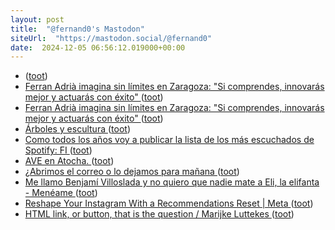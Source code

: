 ```yaml
---
layout: post
title:  "@fernand0's Mastodon"
siteUrl:  "https://mastodon.social/@fernand0"
date:  2024-12-05 06:56:12.019000+00:00
---
```

*  [ ](https://masto.es/@macosas) ([toot](https://mastodon.social/@fernand0/113598907810813291))
*  [Ferran Adrià imagina sin límites en Zaragoza: &quot;Si comprendes, innovarás mejor y actuarás con éxito&quot;  ](https://www.heraldo.es/noticias/gastronomia/2024/11/25/ferran-adria-zaragoza-telefonica-1780472.html) ([toot](https://mastodon.social/@fernand0/113598472376040569))
*  [Ferran Adrià imagina sin límites en Zaragoza: &quot;Si comprendes, innovarás mejor y actuarás con éxito&quot;  ](https://www.heraldo.es/noticias/gastronomia/2024/11/25/ferran-adria-zaragoza-telefonica-1780472.html) ([toot](https://mastodon.social/@fernand0/113597941624577175))
*  [Árboles y escultura ](https://www.flickr.com/photos/fernand0/54176055223) ([toot](https://mastodon.social/@fernand0/113597756851853837))
*  [Como todos los años voy a publicar la lista de los más escuchados de Spotify: FI ](https://mastodon.social/@fernand0/113596103172990124) ([toot](https://mastodon.social/@fernand0/113596103172990124))
*  [AVE en Atocha. ](https://avecesunafoto.wordpress.com/2024/12/04/ave-en-atocha) ([toot](https://mastodon.social/@fernand0/113595924865655488))
*  [¿Abrimos el correo o lo dejamos para mañana ](https://mastodon.social/@fernand0/113595918964488114) ([toot](https://mastodon.social/@fernand0/113595918964488114))
*  [Me llamo Benjamí Villoslada y no quiero que nadie mate a Eli, la elifanta - Menéame ](https://blog.meneame.net/2024/11/07/me-llamo-benjami-villoslada-y-no-quiero-que-nadie-mate-a-eli-la-elifanta) ([toot](https://mastodon.social/@fernand0/113595869086256404))
*  [Reshape Your Instagram With a Recommendations Reset \| Meta ](https://about.fb.com/news/2024/11/introducing-recommendations-reset-instagram) ([toot](https://mastodon.social/@fernand0/113595685310743018))
*  [HTML link, or button, that is the question / Marijke Luttekes ](https://marijkeluttekes.dev/blog/articles/2024/11/04/html-link-or-button-that-is-the-question) ([toot](https://mastodon.social/@fernand0/113595446265856427))
